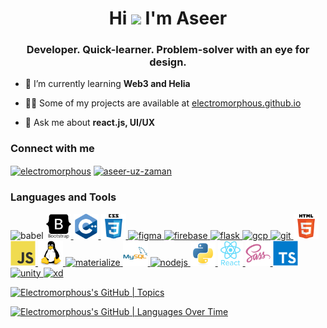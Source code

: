 <h1 align="center">Hi <img src="https://media.giphy.com/media/hvRJCLFzcasrR4ia7z/giphy.gif" width="25px"> I'm Aseer</h1>
<h3 align="center">Developer. Quick-learner. Problem-solver with an eye for design.</h3>

- 🌱 I’m currently learning **Web3 and Helia**

- 👨‍💻 Some of my projects are available at [electromorphous.github.io](https://electromorphous.github.io/)

- 💬 Ask me about **react.js, UI/UX**

<h3 align="left">Connect with me</h3>
<p align="left">
<a href="https://dev.to/electromorphous" target="blank"><img align="center" src="https://res.cloudinary.com/practicaldev/image/fetch/s--pcSkTMZL--/c_limit,f_auto,fl_progressive,q_80,w_190/https://practicaldev-herokuapp-com.freetls.fastly.net/assets/devlogo-pwa-512.png" alt="electromorphous" height="40" width="40" /></a>
<a href="https://linkedin.com/in/aseer-uz-zaman" target="blank"><img align="center" src="https://raw.githubusercontent.com/rahuldkjain/github-profile-readme-generator/master/src/images/icons/Social/linked-in-alt.svg" alt="aseer-uz-zaman" height="30" width="40" /></a>
</p>

<h3 align="left">Languages and Tools</h3>
<p align="left"> <img src="https://www.vectorlogo.zone/logos/babeljs/babeljs-ar21.png" alt="babel" width="70" height="35"/> </a> <a href="https://getbootstrap.com" target="_blank" rel="noreferrer"> <img src="https://raw.githubusercontent.com/devicons/devicon/master/icons/bootstrap/bootstrap-plain-wordmark.svg" alt="bootstrap" width="40" height="40"/> </a> <a href="https://www.w3schools.com/cpp/" target="_blank" rel="noreferrer"> <img src="https://raw.githubusercontent.com/devicons/devicon/master/icons/cplusplus/cplusplus-original.svg" alt="cplusplus" width="40" height="40"/> </a> <a href="https://www.w3schools.com/css/" target="_blank" rel="noreferrer"> <img src="https://raw.githubusercontent.com/devicons/devicon/master/icons/css3/css3-original-wordmark.svg" alt="css3" width="40" height="40"/> </a> <a href="https://www.figma.com/" target="_blank" rel="noreferrer"> <img src="https://www.vectorlogo.zone/logos/figma/figma-icon.svg" alt="figma" width="40" height="40"/> </a> <a href="https://firebase.google.com/" target="_blank" rel="noreferrer"> <img src="https://www.vectorlogo.zone/logos/firebase/firebase-icon.svg" alt="firebase" width="40" height="40"/> </a> <a href="https://flask.palletsprojects.com/" target="_blank" rel="noreferrer"> <img src="https://encrypted-tbn0.gstatic.com/images?q=tbn:ANd9GcTEc_yYCT99Dnpaprgy1xWXbL6Z8oxirOIm9B2Thbx5J9-_pieqtNxsQKoeRU3UkggToCI&usqp=CAU" alt="flask" width="40" height="40"/> </a> <a href="https://cloud.google.com" target="_blank" rel="noreferrer"> <img src="https://www.vectorlogo.zone/logos/google_cloud/google_cloud-icon.svg" alt="gcp" width="40" height="40"/> </a> <a href="https://git-scm.com/" target="_blank" rel="noreferrer"> <img src="https://www.vectorlogo.zone/logos/git-scm/git-scm-icon.svg" alt="git" width="40" height="40"/> </a> <a href="https://www.w3.org/html/" target="_blank" rel="noreferrer"> <img src="https://raw.githubusercontent.com/devicons/devicon/master/icons/html5/html5-original-wordmark.svg" alt="html5" width="40" height="40"/> </a> <a href="https://developer.mozilla.org/en-US/docs/Web/JavaScript" target="_blank" rel="noreferrer"> <img src="https://raw.githubusercontent.com/devicons/devicon/master/icons/javascript/javascript-original.svg" alt="javascript" width="40" height="40"/> </a> <a href="https://www.linux.org/" target="_blank" rel="noreferrer"> <img src="https://raw.githubusercontent.com/devicons/devicon/master/icons/linux/linux-original.svg" alt="linux" width="40" height="40"/> </a> <a href="https://materializecss.com/" target="_blank" rel="noreferrer"> <img src="https://raw.githubusercontent.com/prplx/svg-logos/5585531d45d294869c4eaab4d7cf2e9c167710a9/svg/materialize.svg" alt="materialize" width="40" height="40"/> </a> <a href="https://www.mysql.com/" target="_blank" rel="noreferrer"> <img src="https://raw.githubusercontent.com/devicons/devicon/master/icons/mysql/mysql-original-wordmark.svg" alt="mysql" width="40" height="40"/> </a> <a href="https://nodejs.org" target="_blank" rel="noreferrer"> <img src="https://cdn-icons-png.flaticon.com/512/5968/5968322.png" alt="nodejs" width="40" height="40"/> </a> <a href="https://www.python.org" target="_blank" rel="noreferrer"> <img src="https://raw.githubusercontent.com/devicons/devicon/master/icons/python/python-original.svg" alt="python" width="40" height="40"/> </a> <a href="https://reactjs.org/" target="_blank" rel="noreferrer"> <img src="https://raw.githubusercontent.com/devicons/devicon/master/icons/react/react-original-wordmark.svg" alt="react" width="40" height="40"/> </a> <a href="https://sass-lang.com" target="_blank" rel="noreferrer"> <img src="https://raw.githubusercontent.com/devicons/devicon/master/icons/sass/sass-original.svg" alt="sass" width="40" height="40"/> </a> <a href="https://www.typescriptlang.org/" target="_blank" rel="noreferrer"> <img src="https://raw.githubusercontent.com/devicons/devicon/master/icons/typescript/typescript-original.svg" alt="typescript" width="40" height="40"/> </a> <a href="https://unity.com/" target="_blank" rel="noreferrer"> <img src="https://logos-world.net/wp-content/uploads/2021/11/Unity-New-Logo-700x394.png" alt="unity" width="65" height="37"/> </a> <a href="https://www.adobe.com/products/xd.html" target="_blank" rel="noreferrer"> <img src="https://cdn.worldvectorlogo.com/logos/adobe-xd.svg" alt="xd" width="40" height="40"/> </a> </p>

[![Electromorphous's GitHub | Topics](https://stats.quine.sh/Electromorphous/topics-over-time?theme=dark)](https://quine.sh?utm_source=widgets&utm_campaign=Electromorphous)

[![Electromorphous's GitHub | Languages Over Time](https://stats.quine.sh/Electromorphous/languages-over-time?theme=dark)](https://quine.sh?utm_source=widgets&utm_campaign=Electromorphous)
